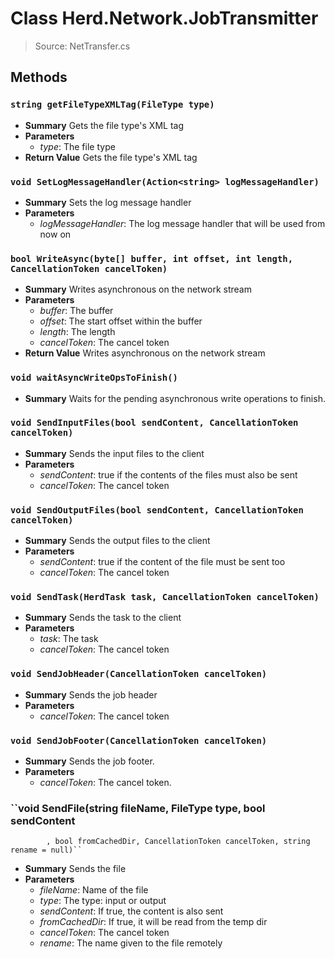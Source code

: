 # Class Herd.Network.JobTransmitter
> Source: NetTransfer.cs
## Methods
### ``string getFileTypeXMLTag(FileType type)``
* **Summary**
  Gets the file type's XML tag
* **Parameters**
  * _type_: The file type
* **Return Value**
  Gets the file type's XML tag
### ``void SetLogMessageHandler(Action<string> logMessageHandler)``
* **Summary**
  Sets the log message handler
* **Parameters**
  * _logMessageHandler_: The log message handler that will be used from now on
### ``bool WriteAsync(byte[] buffer, int offset, int length, CancellationToken cancelToken)``
* **Summary**
  Writes asynchronous on the network stream
* **Parameters**
  * _buffer_: The buffer
  * _offset_: The start offset within the buffer
  * _length_: The length
  * _cancelToken_: The cancel token
* **Return Value**
  Writes asynchronous on the network stream
### ``void waitAsyncWriteOpsToFinish()``
* **Summary**
  Waits for the pending asynchronous write operations to finish.
### ``void SendInputFiles(bool sendContent, CancellationToken cancelToken)``
* **Summary**
  Sends the input files to the client
* **Parameters**
  * _sendContent_: true if the contents of the files must also be sent
  * _cancelToken_: The cancel token
### ``void SendOutputFiles(bool sendContent, CancellationToken cancelToken)``
* **Summary**
  Sends the output files to the client
* **Parameters**
  * _sendContent_: true if the content of the file must be sent too
  * _cancelToken_: The cancel token
### ``void SendTask(HerdTask task, CancellationToken cancelToken)``
* **Summary**
  Sends the task to the client
* **Parameters**
  * _task_: The task
  * _cancelToken_: The cancel token
### ``void SendJobHeader(CancellationToken cancelToken)``
* **Summary**
  Sends the job header
* **Parameters**
  * _cancelToken_: The cancel token
### ``void SendJobFooter(CancellationToken cancelToken)``
* **Summary**
  Sends the job footer.
* **Parameters**
  * _cancelToken_: The cancel token.
### ``void SendFile(string fileName, FileType type, bool sendContent
            , bool fromCachedDir, CancellationToken cancelToken, string rename = null)``
* **Summary**
  Sends the file
* **Parameters**
  * _fileName_: Name of the file
  * _type_: The type: input or output
  * _sendContent_: If true, the content is also sent
  * _fromCachedDir_: If true, it will be read from the temp dir
  * _cancelToken_: The cancel token
  * _rename_: The name given to the file remotely

